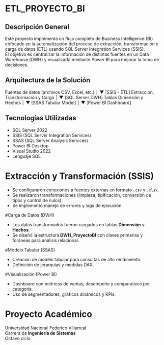 # ETL_PROYECTO_BI
## Descripción General
Este proyecto implementa un flujo completo de Business Intelligence (BI) enfocado en la automatización del proceso de extracción, transformación y carga de datos (ETL) usando SQL Server Integration Services (SSIS).  
El objetivo es centralizar la información de distintas fuentes en un Data Warehouse (DWH) y visualizarla mediante Power BI para mejorar la toma de decisiones.
## Arquitectura de la Solución
Fuentes de datos (archivos CSV, Excel, etc.)
│
▼
[SSIS - ETL]
Extracción, Transformación y Carga
│
▼
[SQL Server DWH]
Tablas Dimensión y Hechos
│
▼
[SSAS Tabular Model]
│
▼
[Power BI Dashboard]

## Tecnologías Utilizadas
- SQL Server 2022
- SSIS (SQL Server Integration Services)
- SSAS (SQL Server Analysis Services)
- Power BI Desktop
- Visual Studio 2022
- Lenguaje SQL

# Extracción y Transformación (SSIS)
- Se configuraron conexiones a fuentes externas en formato `.csv` y `.xlsx`.  
- Se realizaron transformaciones (limpieza, tipificación, conversión de tipos y control de nulos).  
- Se implementó manejo de errores y logs de ejecución.  

#Carga de Datos (DWH)
- Los datos transformados fueron cargados en tablas **Dimensión** y **Hechos**.  
- Se diseñó la estructura **DWH_ProyectoBI** con claves primarias y foráneas para análisis relacional.  

#Modelo Tabular (SSAS)
- Creación de modelo tabular para consultas de alto rendimiento.  
- Definición de jerarquías y medidas DAX.  

#Visualización (Power BI)
- Dashboard con métricas de ventas, desempeño y comparativos por categoría.  
- Uso de segmentadores, gráficos dinámicos y KPIs.
# Proyecto Académico
Universidad Nacional Federico Villarreal  
Carrera de **Ingeniería de Sistemas**  
Octavo ciclo
